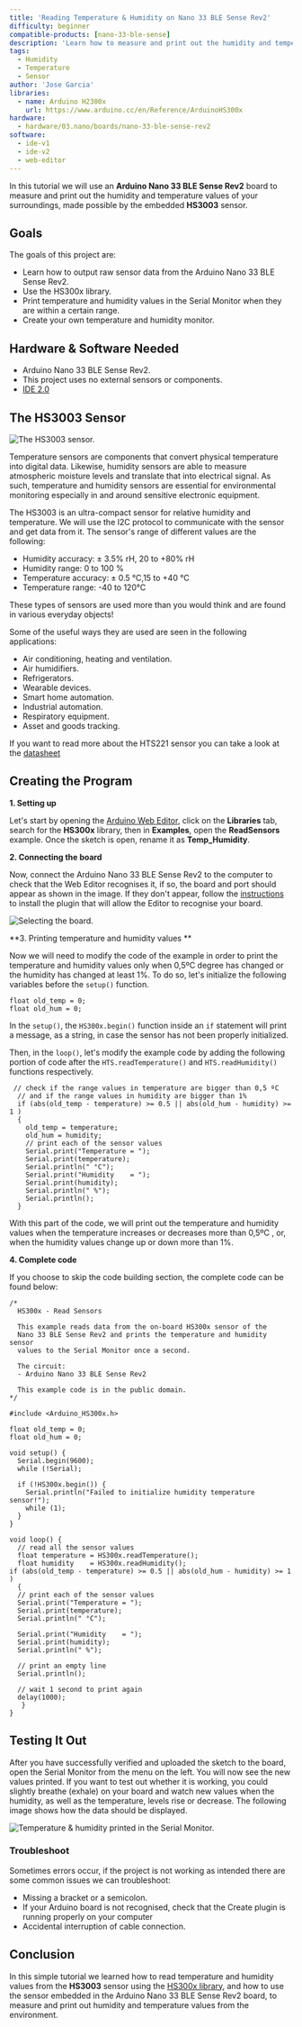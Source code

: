 ```yaml
---
title: 'Reading Temperature & Humidity on Nano 33 BLE Sense Rev2'
difficulty: beginner
compatible-products: [nano-33-ble-sense]
description: 'Learn how to measure and print out the humidity and temperature values of your surroundings using the Nano 33 BLE Sense Rev2'
tags:
  - Humidity
  - Temperature
  - Sensor
author: 'Jose Garcia'
libraries: 
  - name: Arduino H2300x
    url: https://www.arduino.cc/en/Reference/ArduinoHS300x
hardware:
  - hardware/03.nano/boards/nano-33-ble-sense-rev2
software:
  - ide-v1
  - ide-v2
  - web-editor
---
```


In this tutorial we will use an **Arduino Nano 33 BLE Sense Rev2** board to measure and print out the humidity and temperature values of your surroundings, made possible by the embedded **HS3003** sensor. 


## Goals
The goals of this project are:
- Learn how to output raw sensor data from the Arduino Nano 33 BLE Sense Rev2.
- Use the HS300x library.
- Print temperature and humidity values in the Serial Monitor when they are within a certain range. 
- Create your own temperature and humidity monitor.



## Hardware & Software Needed
* Arduino Nano 33 BLE Sense Rev2.
* This project uses no external sensors or components. 
* [IDE 2.0](https://www.arduino.cc/en/software#future-version-of-the-arduino-ide)



## The HS3003 Sensor 

![The HS3003 sensor.](assets/nano33BS_01_temp_sensor.png)

Temperature sensors are components that convert physical temperature into digital data. Likewise, humidity sensors are able to measure atmospheric moisture levels and translate that into electrical signal. As such, temperature and humidity sensors are essential for environmental monitoring especially in and around sensitive electronic equipment.

The HS3003 is an ultra-compact sensor for relative humidity and temperature. We will use the I2C protocol to communicate with the sensor and get data from it. The sensor's range of different values are the following:

- Humidity accuracy: ± 3.5% rH, 20 to +80% rH
- Humidity range: 0 to 100 %
- Temperature accuracy: ± 0.5 °C,15 to +40 °C
- Temperature range: -40 to 120°C

These types of sensors are used more than you would think and are found in various everyday objects! 

Some of the useful ways they are used are seen in the following applications:
- Air conditioning, heating and ventilation.
- Air humidifiers.
- Refrigerators.
- Wearable devices.
- Smart home automation.
- Industrial automation.
- Respiratory equipment.
- Asset and goods tracking.


If you want to read more about the HTS221 sensor you can take a look at the [datasheet](https://content.arduino.cc/assets/REN_HS300x-Datasheet_DST.pdf)



## Creating the Program 

**1. Setting up**

Let's start by opening the [Arduino Web Editor](https://create.arduino.cc/editor), click on the **Libraries** tab, search for the **HS300x** library, then in **Examples**, open the **ReadSensors** example. Once the sketch is open, rename it as **Temp_Humidity**. 

**2. Connecting the board**

Now, connect the Arduino Nano 33 BLE Sense Rev2 to the computer to check that the Web Editor recognises it, if so, the  board and port should appear as shown in the image. If they don't appear, follow the [instructions](https://create.arduino.cc/getting-started/plugin/welcome) to install the plugin that will allow the Editor to recognise your board.

![Selecting the board.](assets/nano33BS_01_board_port.png)


**3. Printing temperature and humidity values **

Now we will need to modify the code of the example in order to print the temperature and humidity values only when 0,5ºC degree has changed or the humidity has changed at least 1%. To do so, let's initialize the following variables before the `setup()` function.

```arduino
float old_temp = 0;
float old_hum = 0; 
```

In the `setup()`, the  `HS300x.begin()` function inside an `if` statement will print a message, as a string, in case the sensor has not been properly initialized. 

Then, in the `loop()`, let's modify the example code by adding the following portion of code after the `HTS.readTemperature()` and `HTS.readHumidity()` functions respectively.

```arduino
 // check if the range values in temperature are bigger than 0,5 ºC
  // and if the range values in humidity are bigger than 1%
  if (abs(old_temp - temperature) >= 0.5 || abs(old_hum - humidity) >= 1 )
  {
    old_temp = temperature;
    old_hum = humidity; 
    // print each of the sensor values
    Serial.print("Temperature = ");
    Serial.print(temperature);
    Serial.println(" °C");
    Serial.print("Humidity    = ");
    Serial.print(humidity);
    Serial.println(" %");
    Serial.println();
  }
```

With this part of the code, we will print out the temperature and humidity values when the temperature increases or decreases more than 0,5ºC , or, when the humidity values change up or down more than 1%.

**4. Complete code**

If you choose to skip the code building section, the complete code can be found below:

```arduino
/*
  HS300x - Read Sensors

  This example reads data from the on-board HS300x sensor of the
  Nano 33 BLE Sense Rev2 and prints the temperature and humidity sensor
  values to the Serial Monitor once a second.

  The circuit:
  - Arduino Nano 33 BLE Sense Rev2

  This example code is in the public domain.
*/

#include <Arduino_HS300x.h>

float old_temp = 0;
float old_hum = 0;

void setup() {
  Serial.begin(9600);
  while (!Serial);

  if (!HS300x.begin()) {
    Serial.println("Failed to initialize humidity temperature sensor!");
    while (1);
  }
}

void loop() {
  // read all the sensor values
  float temperature = HS300x.readTemperature();
  float humidity    = HS300x.readHumidity();
if (abs(old_temp - temperature) >= 0.5 || abs(old_hum - humidity) >= 1 )
  {
  // print each of the sensor values
  Serial.print("Temperature = ");
  Serial.print(temperature);
  Serial.println(" °C");

  Serial.print("Humidity    = ");
  Serial.print(humidity);
  Serial.println(" %");

  // print an empty line
  Serial.println();

  // wait 1 second to print again
  delay(1000);
   }
}

```



## Testing It Out

After you have successfully verified and uploaded the sketch to the board, open the Serial Monitor from the menu on the left. You will now see the new values printed. If you want to test out whether it is working, you could slightly breathe (exhale) on your board and watch new values when the humidity, as well as the temperature, levels rise or decrease. The following image shows how the data should be displayed.

![Temperature & humidity printed in the Serial Monitor.](assets/nano33BS_01_printing_values.png)


### Troubleshoot 

Sometimes errors occur, if the project is not working as intended there are some common issues we can troubleshoot:
- Missing a bracket or a semicolon.
- If your Arduino board is not recognised, check that the Create plugin is running properly on your computer
- Accidental interruption of cable connection.


## Conclusion

In this simple tutorial we learned how to read temperature and humidity values from the  **HS3003** sensor using the [HS300x library](https://github.com/arduino-libraries/Arduino_HS300x), and how to use the sensor embedded in the Arduino Nano 33 BLE Sense Rev2 board, to measure and print out humidity and temperature values from the environment.

